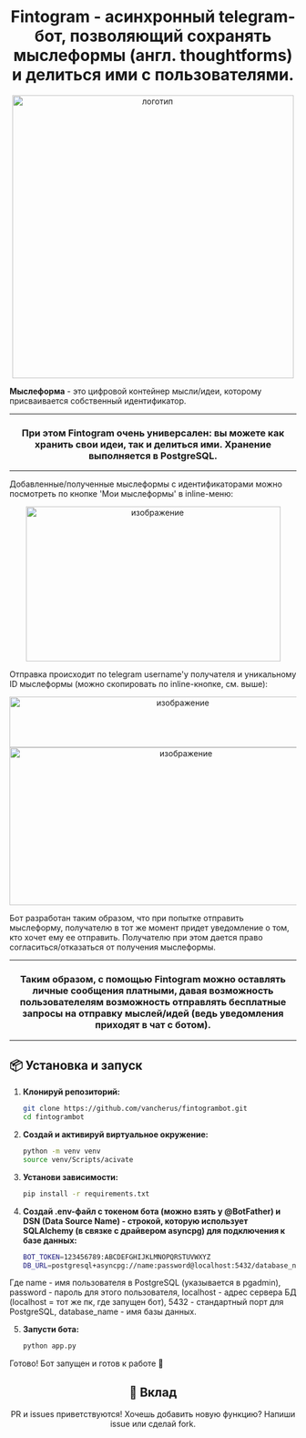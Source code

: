 ## <h1 align="center">Fintogram - асинхронный telegram-бот, позволяющий сохранять мыслеформы (англ. thoughtforms) и делиться ими с пользователями.</a>
<p align="center">
  <img width="494" height="497" alt="логотип" src="https://github.com/user-attachments/assets/8c44599f-6f44-4480-b8c5-2da4a500f1eb" />
</p>  
<b>Мыслеформа</b> - это цифровой контейнер мысли/идеи, которому присваивается собственный идентификатор. 
<hr>
<h3 align='center'>При этом <b>Fintogram</b> очень универсален: вы можете как хранить свои идеи, так и делиться ими. Хранение выполняется в PostgreSQL.</h3>
<hr>
Добавленные/полученные мыслеформы с идентификаторами можно посмотреть по кнопке 'Мои мыслеформы' в inline-меню:
<p align="center">
  <img width="447" height="272" alt="изображение" src="https://github.com/user-attachments/assets/b1133f81-d09d-4087-980b-d4fbd2a1accd" />
</p>  
Отправка происходит по telegram username'у получателя и уникальному ID мыслеформы (можно скопировать по inline-кнопке, см. выше):
<p align="center">
  <img width="593" height="89" alt="изображение" src="https://github.com/user-attachments/assets/dcc5ee88-ca98-43b0-95b6-a1bba93cd199" />
  <img width="604" height="277" alt="изображение" src="https://github.com/user-attachments/assets/c3e8ff89-6a57-4c6d-b7f3-376920b34a44" />
</p>
Бот разработан таким образом, что при попытке отправить мыслеформу, получателю в тот же момент придет уведомление о том, кто хочет ему ее отправить.
Получателю при этом дается право согласиться/отказаться от получения мыслеформы. 
<hr>
<h3 align='center'>Таким образом, с помощью Fintogram можно оставлять личные сообщения платными, давая возможность пользователелям возможность отправлять бесплатные запросы на отправку мыслей/идей (ведь уведомления приходят в чат с ботом). </h3>
<hr>

## 📦 Установка и запуск
1. **Клонируй репозиторий:**
   ```bash
   git clone https://github.com/vancherus/fintogrambot.git
   cd fintogrambot
2. **Создай и активируй виртуальное окружение:**
   ```bash
   python -m venv venv
   source venv/Scripts/acivate
3. **Установи зависимости:**
   ```bash
   pip install -r requirements.txt  
4. **Создай .env-файл с токеном бота (можно взять у @BotFather) и DSN (Data Source Name) - строкой, которую использует SQLAlchemy (в связке с драйвером asyncpg) для подключения к базе данных:**
   ```bash
   BOT_TOKEN=123456789:ABCDEFGHIJKLMNOPQRSTUVWXYZ
   DB_URL=postgresql+asyncpg://name:password@localhost:5432/database_name
Где name - имя пользователя в PostgreSQL (указывается в pgadmin), password - пароль для этого пользователя, localhost - адрес сервера БД (localhost = тот же пк, где запущен бот), 5432 - стандартный порт для PostgreSQL, database_name - имя базы данных.

5. **Запусти бота:**
   ```bash
   python app.py
Готово! Бот запущен и готов к работе 🎉  

<h2 align='center'>🤝 Вклад</h2>
<p align='center'>PR и issues приветствуются! Хочешь добавить новую функцию? Напиши issue или сделай fork.</p>
